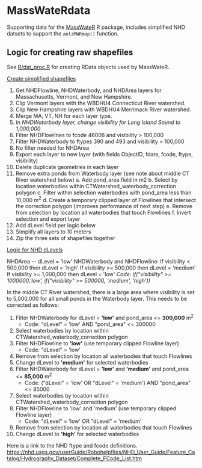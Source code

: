 # MassWateRdata

Supporting data for the [MassWateR](https://massbays-tech.github.io/MassWateR/) R package, includes simplified NHD datsets to support the `anlzMWRmap()` function.

## Logic for creating raw shapefiles

See [R/dat_proc.R](https://github.com/massbays-tech/MassWateRdata/blob/main/R/dat_proc.R) for creating RData objects used by MassWateR.

<ins>Create simplified shapefiles</ins>

1.  Get NHDFlowline, NHDWaterbody, and NHDArea layers for Massachusetts, Vermont, and New Hampshire.
2.  Clip Vermont layers with the WBDHU4 Connecticut River watershed.
3.  Clip New Hampshire layers with WBDHU4 Merrimack River watershed.
4.  Merge MA, VT, NH for each layer type.
5.  *In NHDWaterbody layer, change visibility for Long Island Sound to 1,000,000*
6.  Filter NHDFlowlines to fcode 46006 and visibility \> 100,000
7.  Filter NHDWaterbody to ftypes 390 and 493 and visibility \> 100,000
8.  No filter needed for NHDArea
9.  Export each layer to new layer (with fields ObjectID, fdate, fcode, ftype, visibility)
10. Delete duplicate geometries in each layer
11. Remove extra ponds from Waterbody layer (see note about middle CT River watershed below)
    a.  Add pond_area field in m2
    b.  Select by location waterbodies within CTWatershed_waterbody_correction polygon
    c.  Filter within selection waterbodies with pond_area less than 10,000 m$^2$
    d.  Create a temporary clipped layer of Flowlines that intersect the correction polygon (improves performance of next step)
    e.  Remove from selection by location all waterbodies that touch Flowlines
    f.  Invert selection and export layer
12. Add dLevel field per logic below
13. Simplify all layers to 10 meters
14. Zip the three sets of shapefiles together

<ins>Logic for NHD dLevels</ins>

NHDArea -- dLevel = 'low' NHDWaterbody and NHDFlowline: If visibility \< 500,000 then dLevel = 'high' If visibility \>= 500,000 then dLevel = 'medium' If visibility \>= 1,000,000 then dLevel = 'low' *Code: if("visibility" \>= 1000000,'low', if("visibility" \>= 500000, 'medium', 'high'))*

In the middle CT River watershed, there is a large area where visibility is set to 5,000,000 for all small ponds in the Waterbody layer. This needs to be corrected as follows:

1.  Filter NHDWaterbody for dLevel = **'low'** and pond_area \<= **300,000** m$^2$
    -   Code: "dLevel" = 'low' AND "pond_area" \<= 300000
2.  Select waterbodies by location within CTWatershed_waterbody_correction polygon
3.  Filter NHDFlowline to **'low'** (use temporary clipped Flowline layer)
    -   Code: "dLevel" = 'low'
4.  Remove from selection by location all waterbodies that touch Flowlines
5.  Change dLevel to **'medium'** for selected waterbodies
6.  Filter NHDWaterbody for dLevel = **'low'** and **'medium'** and pond_area \<= **85,000** m$^2$
    -   Code: ("dLevel" = 'low' OR "dLevel" = 'medium') AND "pond_area" \<= 85000
7.  Select waterbodies by location within CTWatershed_waterbody_correction polygon
8.  Filter NHDFlowline to 'low' and 'medium' (use temporary clipped Flowline layer)
    -   Code: "dLevel" = 'low' OR "dLevel" = 'medium'
9.  Remove from selection by location all waterbodies that touch Flowlines
10. Change dLevel to **'high'** for selected waterbodies

Here is a link to the NHD ftype and fcode definitions. <https://nhd.usgs.gov/userGuide/Robohelpfiles/NHD_User_Guide/Feature_Catalog/Hydrography_Dataset/Complete_FCode_List.htm>
